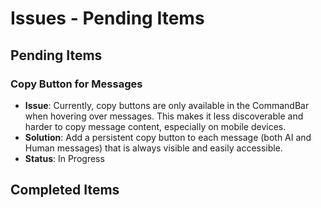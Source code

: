 # Issues - Pending Items

## Pending Items

### Copy Button for Messages
- **Issue**: Currently, copy buttons are only available in the CommandBar when hovering over messages. This makes it less discoverable and harder to copy message content, especially on mobile devices.
- **Solution**: Add a persistent copy button to each message (both AI and Human messages) that is always visible and easily accessible.
- **Status**: In Progress

## Completed Items